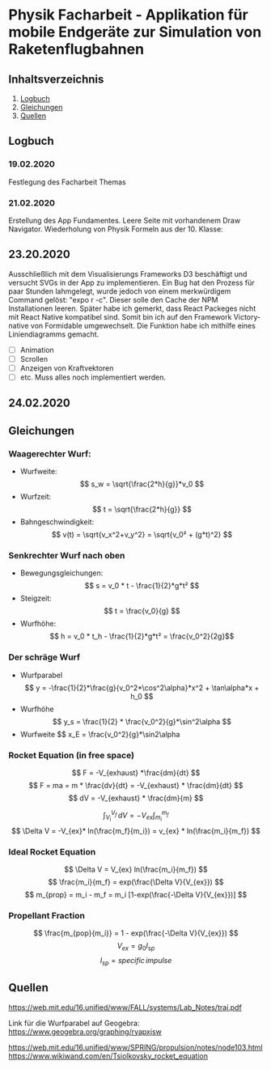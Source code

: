 # Physik Facharbeit - Applikation für mobile Endgeräte zur Simulation von Raketenflugbahnen

## Inhaltsverzeichnis
1. [Logbuch](#Logbuch)
2. [Gleichungen](#Gleichungen)
3. [Quellen](#Quellen)

## Logbuch
### 19.02.2020
Festlegung des Facharbeit Themas

### 21.02.2020
Erstellung des App Fundamentes. Leere Seite mit vorhandenem Draw Navigator.
Wiederholung von Physik Formeln aus der 10. Klasse:

## 23.20.2020
Ausschließlich mit dem Visualisierungs Frameworks D3 beschäftigt und versucht SVGs in der App zu implementieren. Ein Bug hat den Prozess für paar Stunden lahmgelegt, wurde jedoch von einem merkwürdigem Command gelöst: "expo r -c". Dieser solle den Cache der NPM Installationen leeren. Später habe ich gemerkt, dass React Packeges nicht mit React Native kompatibel sind. Somit bin ich auf den Framework Victory-native von Formidable umgewechselt. Die Funktion habe ich mithilfe eines Liniendiagramms gemacht. 
- [ ] Animation
- [ ] Scrollen
- [ ] Anzeigen von Kraftvektoren
- [ ] etc.
Muss alles noch implementiert werden.

## 24.02.2020



## Gleichungen


### Waagerechter Wurf:
* Wurfweite:            
  $$ s_w = \sqrt{\frac{2*h}{g}}*v_0  $$
* Wurfzeit:             
  $$ t = \sqrt{\frac{2*h}{g}} $$
* Bahngeschwindigkeit:  
  $$ v(t) = \sqrt{v_x^2+v_y^2} = \sqrt{v_0² + (g*t)^2} $$

### Senkrechter Wurf nach oben
* Bewegungsgleichungen: 
  $$ s = v_0 * t - \frac{1}{2}*g*t² $$
* Steigzeit:            
  $$ t = \frac{v_0}{g} $$
* Wurfhöhe:             
  $$ h = v_0 * t_h - \frac{1}{2}*g*t² = \frac{v_0^2}{2g}$$

### Der schräge Wurf
* Wurfparabel
  $$ y = -\frac{1}{2}*\frac{g}{v_0^2*\cos^2\alpha}*x^2 + \tan\alpha*x + h_0 $$
* Wurfhöhe
  $$ y_s = \frac{1}{2} * \frac{v_0^2}{g}*\sin^2\alpha $$
* Wurfweite
  $$ x_E = \frac{v_0^2}{g}*\sin2\alpha

### Rocket Equation (in free space)
$$ F = -V_{exhaust} *\frac{dm}{dt} $$ 
$$ F = ma = m * \frac{dv}{dt} = -V_{exhaust} * \frac{dm}{dt} $$ 
$$ dV = -V_{exhaust} * \frac{dm}{m} $$ 

$$ \int_{V_i}^{V_f} \, dV = -V_{ex} \int_{m_i}^{m_f} $$ 
$$ \Delta V = -V_{ex}* ln(\frac{m_f}{m_i}) = v_{ex} * ln(\frac{m_i}{m_f}) $$

### Ideal Rocket Equation
$$ \Delta V = V_{ex} ln(\frac{m_i}{m_f}) $$
$$ \frac{m_i}{m_f} = exp(\frac{\Delta V}{V_{ex}}) $$
$$ m_{prop} = m_i - m_f = m_i [1-exp(\frac{-\Delta V}{V_{ex}})] $$

### Propellant Fraction
$$ \frac{m_{pop}{m_i}} = 1 - exp(\frac{-\Delta V}{V_{ex}}) $$
$$ V_{ex} = g_0 I_{sp} $$
$$ I_{sp} = specific\, impulse $$



## Quellen
https://web.mit.edu/16.unified/www/FALL/systems/Lab_Notes/traj.pdf

Link für die Wurfparabel auf Geogebra: https://www.geogebra.org/graphing/ryapxjsw

https://web.mit.edu/16.unified/www/SPRING/propulsion/notes/node103.html
https://www.wikiwand.com/en/Tsiolkovsky_rocket_equation